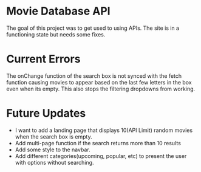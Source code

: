 # Movie Database API

The goal of this project was to get used to using APIs. The site is in a functioning state but needs some fixes.

# Current Errors

The onChange function of the search box is not synced with the fetch function causing movies to appear based on the last
few letters in the box even when its empty. This also stops the filtering dropdowns from working.

# Future Updates

- I want to add a landing page that displays 10(API Limit) random movies when the search box is empty.
- Add multi-page function if the search returns more than 10 results
- Add some style to the navbar.
- Add different categories(upcoming, popular, etc) to present the user with options without searching.
